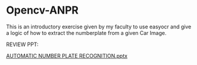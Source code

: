 # Opencv-ANPR
This is an introductory exercise given by my faculty to use easyocr and give a logic of how to extract the numberplate from a given Car Image.


REVIEW PPT:

[AUTOMATIC NUMBER PLATE RECOGNITION.pptx](https://github.com/abs768/Opencv-ANPR/files/10313417/AUTOMATIC.NUMBER.PLATE.RECOGNITION.pptx)
